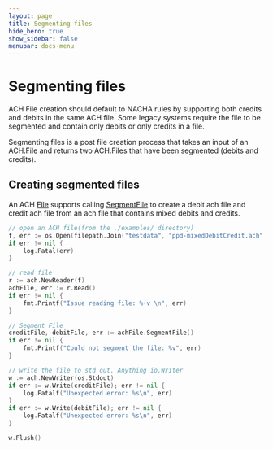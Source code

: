 ```yaml
---
layout: page
title: Segmenting files
hide_hero: true
show_sidebar: false
menubar: docs-menu
---
```


# Segmenting files

ACH File creation should default to NACHA rules by supporting both credits and debits in the same ACH file.  Some legacy systems require the file to be segmented and contain only debits or only credits in a file.

Segmenting files is a post file creation process that takes an input of an ACH.File and returns two ACH.Files that have been segmented (debits and credits).

## Creating segmented files

An ACH [File](https://godoc.org/github.com/moov-io/ach#File) supports calling [SegmentFile](https://godoc.org/github.com/moov-io/ach#File.SegmentFile) to create a debit ach file and credit ach file from an ach file that contains mixed debits and credits.

```go
// open an ACH file(from the ./examples/ directory)
f, err := os.Open(filepath.Join("testdata", "ppd-mixedDebitCredit.ach"))
if err != nil {
	log.Fatal(err)
}

// read file
r := ach.NewReader(f)
achFile, err := r.Read()
if err != nil {
	fmt.Printf("Issue reading file: %+v \n", err)
}

// Segment File
creditFile, debitFile, err := achFile.SegmentFile()
if err != nil {
	fmt.Printf("Could not segment the file: %v", err)
}

// write the file to std out. Anything io.Writer
w := ach.NewWriter(os.Stdout)
if err := w.Write(creditFile); err != nil {
	log.Fatalf("Unexpected error: %s\n", err)
}
if err := w.Write(debitFile); err != nil {
	log.Fatalf("Unexpected error: %s\n", err)
}

w.Flush()
```
